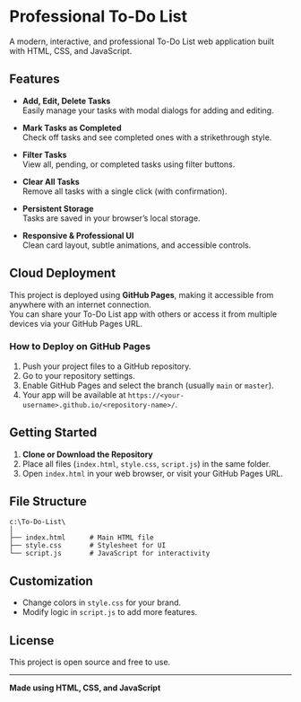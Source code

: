 # Professional To-Do List

A modern, interactive, and professional To-Do List web application built with HTML, CSS, and JavaScript.

## Features

- **Add, Edit, Delete Tasks**  
  Easily manage your tasks with modal dialogs for adding and editing.

- **Mark Tasks as Completed**  
  Check off tasks and see completed ones with a strikethrough style.

- **Filter Tasks**  
  View all, pending, or completed tasks using filter buttons.

- **Clear All Tasks**  
  Remove all tasks with a single click (with confirmation).

- **Persistent Storage**  
  Tasks are saved in your browser’s local storage.

- **Responsive & Professional UI**  
  Clean card layout, subtle animations, and accessible controls.

## Cloud Deployment

This project is deployed using **GitHub Pages**, making it accessible from anywhere with an internet connection.  
You can share your To-Do List app with others or access it from multiple devices via your GitHub Pages URL.

### How to Deploy on GitHub Pages

1. Push your project files to a GitHub repository.
2. Go to your repository settings.
3. Enable GitHub Pages and select the branch (usually `main` or `master`).
4. Your app will be available at `https://<your-username>.github.io/<repository-name>/`.

## Getting Started

1. **Clone or Download the Repository**
2. Place all files (`index.html`, `style.css`, `script.js`) in the same folder.
3. Open `index.html` in your web browser, or visit your GitHub Pages URL.

## File Structure

```
c:\To-Do-List\
│
├── index.html      # Main HTML file
├── style.css       # Stylesheet for UI
└── script.js       # JavaScript for interactivity
```

## Customization

- Change colors in `style.css` for your brand.
- Modify logic in `script.js` to add more features.

## License

This project is open source and free to use.

---

**Made using HTML, CSS, and JavaScript**